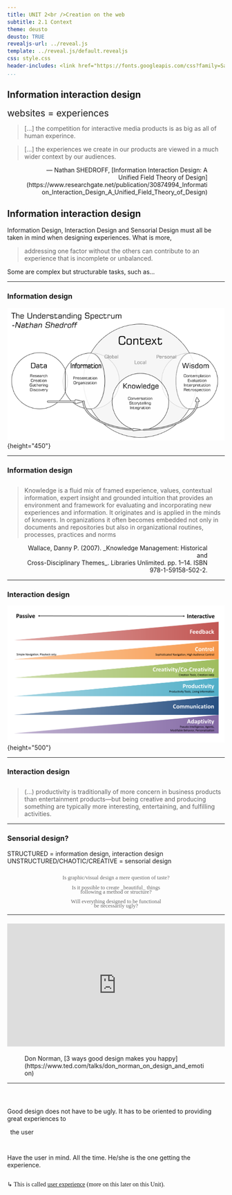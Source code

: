 ```yaml
---
title: UNIT 2<br />Creation on the web
subtitle: 2.1 Context
theme: deusto
deusto: TRUE
revealjs-url: ../reveal.js
template: ../reveal.js/default.revealjs
css: style.css
header-includes: <link href="https://fonts.googleapis.com/css?family=Satisfy" rel="stylesheet"> 
...
```



## Information interaction design

<div class="center" style="font-size:1.5em;">
websites = experiences
</div>

<blockquote class="fragment">
<p>[...] the competition for interactive media products is as big as all of human experince.</p>
</blockquote>

<blockquote class="fragment">
<p>[...] the experiences we create in our products are viewed in a much wider context by our audiences.</p>
</blockquote>

<figure style="text-align:right;" class="fragment small">
    <figcaption>&mdash; Nathan SHEDROFF, [Information Interaction Design: A Unified Field Theory of Design](https://www.researchgate.net/publication/30874994_Information_Interaction_Design_A_Unified_Field_Theory_of_Design)</figcaption>
</figure>

## Information interaction design

Information Design, Interaction Design and Sensorial Design must all be taken in mind when designing experiences. What is more,

>addressing one factor without the others can contribute to an experience that is incomplete or unbalanced.

Some are complex but structurable tasks, such as...

---

### Information design

![The Continuum of Understanding, also known as the [DIKW Pyramid](https://en.wikipedia.org/wiki/DIKW_Pyramid)](img/continuum.png){height="450"}

---

### Information design

<div style="margin-bottom:2em;"></div>

>Knowledge is a fluid mix of framed experience, values, contextual information, expert insight and grounded intuition that provides an environment and framework for evaluating and incorporating new experiences and information. It originates and is applied in the minds of knowers. In organizations it often becomes embedded not only in documents and repositories but also in organizational routines, processes, practices and norms

<figure class="small" style="text-align:right;">
    <figcaption>Wallace, Danny P. (2007). _Knowledge Management: Historical and <br />Cross-Disciplinary Themes_. Libraries Unlimited. pp. 1–14. ISBN 978-1-59158-502-2.</figcaption>
</figure>

---

### Interaction design

![&nbsp;](img/continuum-of-interactivity.png){height="500"}


---

### Interaction design

<div style="margin-bottom:2em;"></div>

>(...) <span class="fragment highlighted">productivity is traditionally of more concern in business products than entertainment products</span>&mdash;but being creative and producing something are typically more interesting, entertaining, and fulfilling activities.

---

### Sensorial design?

<div class="center small">
STRUCTURED = information design, interaction design
UNSTRUCTURED/CHAOTIC/CREATIVE = sensorial design
</div>

<div style="color:#666;font-size:.9em;font-family:Satisfy, cursive;font-weight:200;text-align:center;line-height:.8em;">

<div class="fragment" style="margin-bottom:1em;margin-top:2em;">Is graphic/visual design a mere question of taste?</div>

<div class="fragment" style="margin-bottom:1em;">Is it possible to create _beautiful_ things<br/>following a method or structure?</div>

<div class="fragment">Will everything designed to be functional<br />be necessarily ugly?</div>

</div>

---


<div style="max-width:854px;margin:20px auto;"><div style="position:relative;height:0;padding-bottom:56.25%"><iframe src="https://embed.ted.com/talks/lang/en/don_norman_on_design_and_emotion" width="854" height="480" style="position:absolute;left:0;top:0;width:100%;height:100%" frameborder="0" scrolling="no" allowfullscreen></iframe></div></div>

<figure><figcaption>
Don Norman, [3 ways good design makes you happy](https://www.ted.com/talks/don_norman_on_design_and_emotion)
</figcaption></figure>

---

<div style="height:2em;">&nbsp;</div>

Good design does not have to be ugly. It has to be oriented to providing great experiences to <div class="fragment grow" style="display:inline-block;padding:0 .5em;">the user</div>

<div class="fragment center" style="padding:2em 0;">
Have <span class="highlighted">the user</span> in mind. All the time.  
He/she is the one getting the experience.
</div>

<div class="fragment smaller center" style="font-family:Satisfy, cursive;">
&rdsh; This is called <u>user experience</u> (more on this later on this Unit).
</div>

<!--
## Assignment 4

The objective of this assignment is to **design the structure of a website**. To accomplish this, each group must complete these task at least:

<div class="small">

1. Define a website project. The type of website to create, the context it will work on and the needs it will respond to are all issues to be addressed and specified.
2. Design the **website structure**.
3. Produce the **content** for the website, combining multimedia elements.
4. Graphically design the look and feel **of the home page** of the website, and present it using HTML and CSS.

</div>

## Assignment 4

Each group must [submit](https://alud.deusto.es/mod/assign/view.php?id=15857): 

- the **project in written format** (a PDF file), and 
- the HTML and CSS files for **the homepage** (compressed into a ZIP or RAR file).

<div class="center highlighted" style="margin-top:1em;">
DEADLINE: Sunday 25th March
</div>
-->